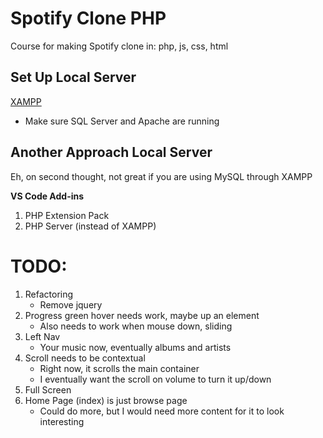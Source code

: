 # Spotify Clone PHP

Course for making Spotify clone in: php, js, css, html

## Set Up Local Server

[XAMPP](https://www.apachefriends.org/index.html)

- Make sure SQL Server and Apache are running

## Another Approach Local Server

Eh, on second thought, not great if you are using MySQL through XAMPP

**VS Code Add-ins**

1. PHP Extension Pack
1. PHP Server (instead of XAMPP)

# TODO:

1. Refactoring
   - Remove jquery
1. Progress green hover needs work, maybe up an element
   - Also needs to work when mouse down, sliding
1. Left Nav
   - Your music now, eventually albums and artists
1. Scroll needs to be contextual
   - Right now, it scrolls the main container
   - I eventually want the scroll on volume to turn it up/down
1. Full Screen
1. Home Page (index) is just browse page
   - Could do more, but I would need more content for it to look interesting
